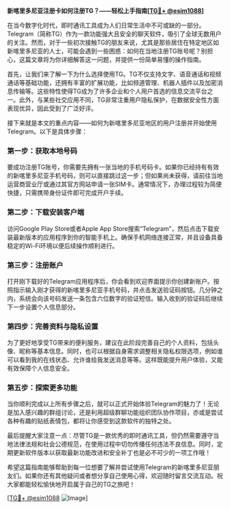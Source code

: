 **新喀里多尼亚注册卡如何注册TG？——轻松上手指南[[TG💪+ @esim1088](https://t.me/s/esim1088)]**

在当今数字化时代，即时通讯工具成为人们日常生活中不可或缺的一部分。Telegram（简称TG）作为一款功能强大且安全的聊天软件，吸引了全球无数用户的关注。然而，对于一些初次接触TG的朋友来说，尤其是那些居住在特定地区如新喀里多尼亚的人士，可能会遇到一些困惑：如何在当地注册TG账号呢？别担心，这篇文章将为你详细解答这一问题，并提供一份简单易懂的操作指南。

首先，让我们来了解一下为什么选择使用TG。TG不仅支持文字、语音通话和视频通话等基础功能，还拥有丰富的扩展功能，比如频道管理、机器人插件以及加密消息传输等。这些特性使得TG成为了许多企业和个人用户首选的信息交流平台之一。此外，与某些社交应用不同，TG非常注重用户隐私保护，在数据安全性方面表现优异，因此受到了广泛好评。

接下来就是本文的重点内容——如何为新喀里多尼亚地区的用户注册并开始使用Telegram。以下是具体步骤：

### 第一步：获取本地号码
要成功注册TG账号，你需要先拥有一张当地的手机号码卡。如果你已经持有有效的新喀里多尼亚手机号码，则可以直接跳过这一步；但如果尚未获得，请前往当地运营商营业厅或通过其官方网站申请一张SIM卡。通常情况下，办理过程较为简便快捷，只需携带身份证件即可完成开户手续。

### 第二步：下载安装客户端
访问Google Play Store或者Apple App Store搜索“Telegram”，然后点击下载安装最新版本的应用程序到你的智能手机上。确保手机网络连接正常，并且设备具备稳定的Wi-Fi环境以便后续操作顺利进行。

### 第三步：注册账户
打开刚下载好的Telegram应用程序后，你会看到欢迎界面提示你创建新账户。按照指示输入刚才获得的新喀里多尼亚手机号码，并点击发送验证码按钮。几分钟之内，系统会向该号码发送一条包含六位数字的验证短信。输入收到的验证码后继续下一步设置个人信息部分。

### 第四步：完善资料与隐私设置
为了更好地享受TG带来的便利服务，建议在此阶段完善自己的个人资料，包括头像、昵称等基本信息。同时，也可以根据自身需求调整相关隐私权限选项，例如谁可以看到我的在线状态、允许谁给我发送消息等等。这样既能提升用户体验，又能有效保障个人信息安全。

### 第五步：探索更多功能
当你顺利完成以上所有步骤之后，就可以正式开始体验Telegram的魅力了！无论是加入感兴趣的群组讨论，还是利用超级群聊功能组织团队协作项目，亦或是尝试各种有趣的贴纸表情包，都将让你感受到这款软件的独特之处。

最后提醒大家注意一点：尽管TG是一款优秀的即时通讯工具，但仍然需要遵守当地法律法规和社会公德规范，在使用过程中切勿传播任何违法不良信息。同时，定期更新软件版本以获取最新功能改进和安全补丁也是必不可少的一项工作哦！

希望这篇指南能够帮助到每一位想要了解并尝试使用Telegram的新喀里多尼亚朋友们。如果你还有其他疑问或者想分享自己使用心得，欢迎随时留言交流互动。祝大家都能轻松愉快地开启属于自己的TG之旅吧！

[[TG💪+ @esim1088](https://t.me/s/esim1088) ![Image](https://i.postimg.cc/4NQfJmqS/Snipaste-2025-05-13-00-14-12.png)]